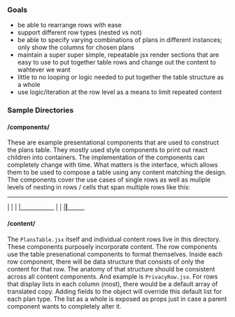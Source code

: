 ### Goals
- be able to rearrange rows with ease
- support different row types (nested vs not)
- be able to specify varying combinations of plans in different instances; only show the columns for chosen plans
- maintain a super super simple, repeatable jsx render sections that are easy to use to put together table rows and change out the content to wahtever we want
- little to no looping or logic needed to put together the table structure as a whole
- use logic/iteration at the row level as a means to limit repeated content

### Sample Directories

#### /components/
These are example presentational components that are used to construct the plans table. They mostly used style components to print out react children into containers. The implementation of the components can completely change with time. What matters is the interface, which allows them to be used to compose a table using any content matching the design. The components cover the use cases of single rows as well as muliple levels of nesting in rows / cells that span multiple rows like this:
 ______  ___________
|      |
|      |____________
|      |
|______|____________


#### /content/
The `PlansTable.jsx` itself and individual content rows live in this directory. These components purposely incorporate content. The row components use the table presenational components to format themselves. Inside each row component, there will be data structure that consists of only the content for that row. The anatomy of that structure should be consistent across all content components. And example is `PrivacyRow.jsx`. For rows that display lists in each column (most), there would be a default array of translated copy. Adding fields to the object will override this default list for each plan type. The list as a whole is exposed as props just in case a parent component wants to completely alter it.